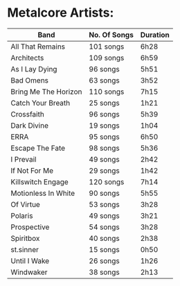# Metalcore Artists:

| Band                             | No. Of Songs       | Duration          |
|----------------------------------|--------------------|-------------------|
| All That Remains                 | 101 songs          | 6h28              |
| Architects                       | 109 songs          | 6h59              |
| As I Lay Dying | 96 songs | 5h51 |
| Bad Omens | 63 songs | 3h52 |
| Bring Me The Horizon | 110 songs | 7h15 |
| Catch Your Breath | 25 songs | 1h21 |
| Crossfaith | 96 songs | 5h39 |
| Dark Divine | 19 songs | 1h04 |
| ERRA | 95 songs|  6h50 |
| Escape The Fate | 98 songs|  5h36 |
| I Prevail | 49 songs|  2h42 |
| If Not For Me | 29 songs|  1h42 |
| Killswitch Engage | 120 songs|  7h14 |
| Motionless In White | 90 songs|  5h55 |
| Of Virtue | 53 songs|  3h28 |
| Polaris | 49 songs|  3h21 |
| Prospective | 54 songs|  3h28 |
| Spiritbox | 40 songs|  2h38 |
| st.sinner | 15 songs|  0h50 |
| Until I Wake | 26 songs|  1h26 |
| Windwaker | 38 songs|  2h13 |